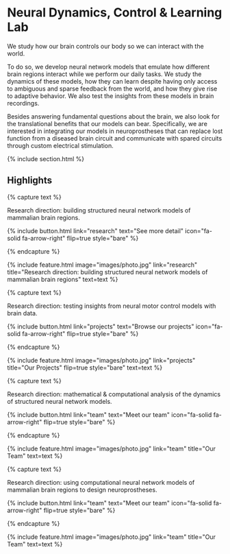 ---
---

# Neural Dynamics, Control & Learning Lab

We study how our brain controls our body so we can interact with the world.

To do so, we develop neural network models that emulate how different brain regions interact while we perform our daily tasks. We study the dynamics of these models, how they can learn despite having only access to ambiguous and sparse feedback from the world, and how they give rise to adaptive behavior. We also test the insights from these models in brain recordings.

Besides answering fundamental questions about the brain, we also look for the translational benefits that our models can bear. Specifically, we are interested in integrating our models in neuroprostheses that can replace lost function from a diseased brain circuit and communicate with spared circuits through custom electrical stimulation.

{% include section.html %}

## Highlights

{% capture text %}

Research direction: building structured neural network models of mammalian brain regions.

{%
  include button.html
  link="research"
  text="See more detail"
  icon="fa-solid fa-arrow-right"
  flip=true
  style="bare"
%}

{% endcapture %}

{%
  include feature.html
  image="images/photo.jpg"
  link="research"
  title="Research direction: building structured neural network models of mammalian brain regions"
  text=text
%}

{% capture text %}

Research direction: testing insights from neural motor control models with brain data.

{%
  include button.html
  link="projects"
  text="Browse our projects"
  icon="fa-solid fa-arrow-right"
  flip=true
  style="bare"
%}

{% endcapture %}

{%
  include feature.html
  image="images/photo.jpg"
  link="projects"
  title="Our Projects"
  flip=true
  style="bare"
  text=text
%}

{% capture text %}

Research direction: mathematical & computational analysis of the dynamics of structured neural network models.

{%
  include button.html
  link="team"
  text="Meet our team"
  icon="fa-solid fa-arrow-right"
  flip=true
  style="bare"
%}

{% endcapture %}

{%
  include feature.html
  image="images/photo.jpg"
  link="team"
  title="Our Team"
  text=text
%}


{% capture text %}

Research direction: using computational neural network models of mammalian brain regions to design neuroprostheses.

{%
  include button.html
  link="team"
  text="Meet our team"
  icon="fa-solid fa-arrow-right"
  flip=true
  style="bare"
%}

{% endcapture %}

{%
  include feature.html
  image="images/photo.jpg"
  link="team"
  title="Our Team"
  text=text
%}

